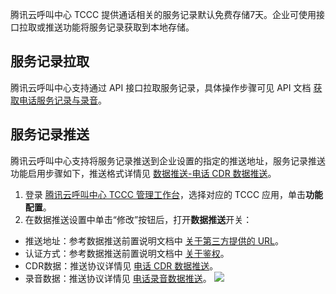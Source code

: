 腾讯云呼叫中心 TCCC 提供通话相关的服务记录默认免费存储7天。企业可使用接口拉取或推送功能将服务记录获取到本地存储。

## 服务记录拉取
腾讯云呼叫中心支持通过 API 接口拉取服务记录，具体操作步骤可见 API 文档 [获取电话服务记录与录音](https://cloud.tencent.com/document/product/679/47714)。

## 服务记录推送
腾讯云呼叫中心支持将服务记录推送到企业设置的指定的推送地址，服务记录推送功能启用步骤如下，推送格式详情见 [数据推送-电话 CDR 数据推送](https://cloud.tencent.com/document/product/679/67257)。
1. 登录 [腾讯云呼叫中心 TCCC 管理工作台](https://console.cloud.tencent.com/ccc)，选择对应的 TCCC 应用，单击**功能配置**。
2. 在数据推送设置中单击“修改”按钮后，打开**数据推送**开关：
 - 推送地址：参考数据推送前置说明文档中 [关于第三方提供的 URL](https://cloud.tencent.com/document/product/679/67256#.E5.85.B3.E4.BA.8E.E7.AC.AC.E4.B8.89.E6.96.B9.E6.8F.90.E4.BE.9B.E7.9A.84-url.3Ca-id.3D.22third.22.3E.3C.2Fa.3E)。
 - 认证方式：参考数据推送前置说明文档中 [关于鉴权](https://cloud.tencent.com/document/product/679/67256#.E5.85.B3.E4.BA.8E.E9.89.B4.E6.9D.83.3Ca-id.3D.22verify.22.3E.3C.2Fa.3E)。
 - CDR数据：推送协议详情见 [电话 CDR 数据推送](https://cloud.tencent.com/document/product/679/67257)。
 - 录音数据：推送协议详情见 [电话录音数据推送](https://cloud.tencent.com/document/product/679/67258)。
![](https://qcloudimg.tencent-cloud.cn/raw/409da4d82099718c5a4f8b142f5fb1dc.png)
